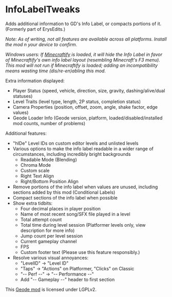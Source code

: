 # InfoLabelTweaks

Adds additional information to GD's Info Label, or compacts portions of it. (Formerly part of ErysEdits.)

<cy>*Note: As of writing, not all features are available across all platforms. Install the mod n your device to confirm.*</c>

<cy>*Windows users: If [Minecraftify](mod:zalphalaneous.minecraftify) is loaded, it will hide the Info Label in favor of Minecraftify's own info label layout (resembling Minecraft's F3 menu). This mod will not run if Minecraftify is loaded; adding an incompatibility means wasting time (dis/re-en)abling this mod.*</c>

Extra information displayed:
* Player Status (speed, vehicle, direction, size, gravity, dashing/alive/dual statuses)
* Level Traits (level type, length, 2P status, completion status)
* Camera Properties (position, offset, zoom, angle, shake factor, edge values)
* Geode Loader Info (Geode version, platform, loaded/disabled/installed mod counts, number of problems)

Additional features:
* "hIDe" Level IDs on custom editor levels and unlisted levels
* Various options to make the info label readable in a wider range of circumstances, including incredibly bright backgrounds
  * Readable Mode (Blending)
  * Chroma Mode
  * Custom scale
  * Right Text Align
  * Right/Bottom Position Align
* Remove portions of the info label when values are unused, including sections added by this mod (Conditional Labels)
* Compact sections of the info label when possible
* Show extra tidbits:
  * Four decimal places in player position
  * Name of most recent song/SFX file played in a level
  * Total attempt count
  * Total time during level session (Platformer levels only, view description for more info)
  * Jump count per level session
  * Current gameplay channel
  * FPS
  * Custom footer text (Please use this feature responsibly.)
* Resolve various visual annoyances:
  * "LevelID" -> "Level ID"
  * "Taps" -> "Actions" on Platformer, "Clicks" on Classic
  * "-- Perf --" -> "-- Performance --"
  * Add "-- Gameplay --" header to first section

This [Geode mod](https://geode-sdk.org) is licensed under LGPLv2.